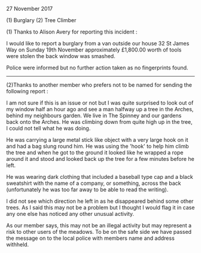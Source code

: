 27 November 2017

(1) Burglary (2) Tree Climber

(1) Thanks to Alison Avery for reporting this incident :

I would like to report a burglary from a van outside our house 32 St James Way on Sunday 19th November approximately £1,800.00 worth of tools were stolen the back window was smashed.

Police were informed but no further action taken as no fingerprints found.

---

(2)Thanks to another member who prefers not to be named for sending the following report :

I am not sure if this is an issue or not but I was quite surprised to look out of my window half an hour ago and see a man halfway up a tree in the Arches, behind my neighbours garden. We live in The Spinney and our gardens back onto the Arches. He was climbing down from quite high up in the tree, I could not tell what he was doing.

He was carrying a large metal stick like object with a very large hook on it and had a bag slung round him. He was using the 'hook' to help him climb the tree and when he got to the ground it looked like he wrapped a rope around it and stood and looked back up the tree for a few minutes before he left.

He was wearing dark clothing that included a baseball type cap and a black sweatshirt with the name of a company, or something, across the back (unfortunately he was too far away to be able to read the writing).

I did not see which direction he left in as he disappeared behind some other trees. As I said this may not be a problem but I thought I would flag it in case any one else has noticed any other unusual activity.

As our member says, this may not be an illegal activity but may represent a risk to other users of the meadows. To be on the safe side we have passed the message on to the local police with members name and address withheld.
